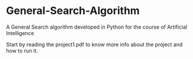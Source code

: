 # General-Search-Algorithm
A General Search algorithm developed in Python for the course of Artificial Intelligence

Start by reading the project1.pdf to know more info about the project and how to run it.
